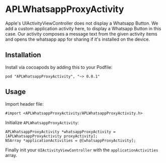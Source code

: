 APLWhatsappProxyActivity
=========

Apple's UIActivityViewController does not display a Whatsapp Button. We add a custom application activity here, to display a Whatsapp Button in this case. 
Our activity composes a message text from the given activity items and opens the whatsapp app for sharing if it's installed on the device.

## Installation
Install via cocoapods by adding this to your Podfile:

	pod "APLWhatsappProxyActivity", "~> 0.0.1"

## Usage
Import header file:

	#import <APLWhatsappProxyActivity/APLWhatsappProxyActivity.h>
	
Initialize `APLWhatsappProxyActivity`:
	
	APLWhatsappProxyActivity *whatsappProxyActivity = 	[APLWhatsappProxyActivity proxyActivity];
    NSArray *applicationActivities = @[whatsappProxyActivity];
    
Finally init your `UIActivityViewController` with the `applicationActivities` array.